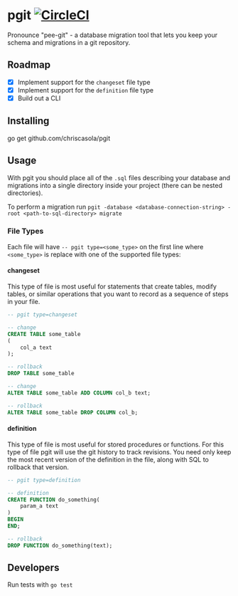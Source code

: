 # pgit [![CircleCI](https://circleci.com/gh/chriscasola/pgit.svg?style=svg)](https://circleci.com/gh/chriscasola/pgit)

Pronounce "pee-git" - a database migration tool that lets you keep your schema and migrations in a git repository.

## Roadmap
- [x] Implement support for the `changeset` file type
- [x] Implement support for the `definition` file type
- [x] Build out a CLI

## Installing

go get github.com/chriscasola/pgit

## Usage 

With pgit you should place all of the `.sql` files describing your database and migrations into a single directory
inside your project (there can be nested directories).

To perform a migration run `pgit -database <database-connection-string> -root <path-to-sql-directory> migrate`

### File Types

Each file will have `-- pgit type=<some_type>` on the first line where `<some_type>` is replace with one of the
supported file types:

#### changeset

This type of file is most useful for statements that create tables, modify tables, or similar operations that you want to record as a sequence of steps in your file.

```SQL
-- pgit type=changeset

-- change
CREATE TABLE some_table
(
    col_a text
);

-- rollback
DROP TABLE some_table

-- change
ALTER TABLE some_table ADD COLUMN col_b text;

-- rollback
ALTER TABLE some_table DROP COLUMN col_b;
```

#### definition

This type of file is most useful for stored procedures or functions. For this type of file pgit will use the git history to track revisions. You need only keep the most recent version of the definition in the file, along with SQL to rollback that version.

```SQL
-- pgit type=definition

-- definition
CREATE FUNCTION do_something(
    param_a text
)
BEGIN
END;

-- rollback
DROP FUNCTION do_something(text);
```

## Developers

Run tests with `go test`
